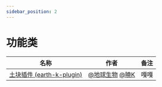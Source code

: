 ```yaml
---
sidebar_position: 2
---
```


# 功能类

| 名称  |  作者  | 备注  |
|-------| ----- |------ |
| [土块插件 (earth-k-plugin)](https://gitee.com/SmallK111407/earth-k-plugin) | [@地球生物](https://gitee.com/diqiushengwu) [@曉K](https://gitee.com/SmallK111407) | 嘎嘎 |